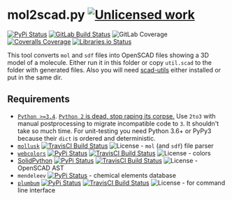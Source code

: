 mol2scad.py [![Unlicensed work](https://raw.githubusercontent.com/unlicense/unlicense.org/master/static/favicon.png)](https://unlicense.org/)
===============
[![PyPi Status](https://img.shields.io/pypi/v/mol2scad.svg)](https://pypi.python.org/pypi/mol2scad)
[![GitLab Build Status](https://gitlab.com/KOLANICH/mol2scad.py/badges/master/pipeline.svg)](https://gitlab.com/KOLANICH/mol2scad.py/pipelines/master/latest)
![GitLab Coverage](https://gitlab.com/KOLANICH/mol2scad.py/badges/master/coverage.svg)
[![Coveralls Coverage](https://img.shields.io/coveralls/KOLANICH/mol2scad.py.svg)](https://coveralls.io/r/KOLANICH/mol2scad.py)
[![Libraries.io Status](https://img.shields.io/librariesio/github/KOLANICH/mol2scad.py.svg)](https://libraries.io/github/KOLANICH/mol2scad.py)

This tool converts `mol` and `sdf` files into OpenSCAD files showing a 3D model of a molecule. Either run it in this folder or copy `util.scad` to the folder with generated files. Also you will need [scad-utils](https://github.com/OskarLinde/scad-utils.git) either installed or put in the same dir.

Requirements
------------
* [`Python >=3.4`](https://www.python.org/downloads/). [```Python 2``` is dead, stop raping its corpse.](https://python3statement.org/) Use ```2to3``` with manual postprocessing to migrate incompatible code to ```3```. It shouldn't take so much time. For unit-testing you need Python 3.6+ or PyPy3 because their ```dict``` is ordered and deterministic.
* [`mollusk`](https://github.com/georglind/mollusk) [![TravisCI Build Status](https://travis-ci.org/georglind/mollusk.svg?branch=master)](https://travis-ci.org/georglind/mollusk) ![License](https://img.shields.io/github/license/georglind/mollusk.svg) - `mol` (and `sdf`) file parser
* [`webcolors`](https://github.com/ubernostrum/webcolors) [![PyPi Status](https://img.shields.io/pypi/v/webcolors.svg)](https://pypi.python.org/pypi/webcolors) [![TravisCI Build Status](https://travis-ci.org/ubernostrum/webcolors.svg?branch=master)](https://travis-ci.org/ubernostrum/webcolors) ![License](https://img.shields.io/github/license/ubernostrum/webcolors.svg) - colors
* [SolidPython](https://github.com/SolidCode/SolidPython) [![PyPi Status](https://img.shields.io/pypi/v/plumbum.svg)](https://pypi.python.org/pypi/solid) [![TravisCI Build Status](https://travis-ci.org/SolidCode/SolidPython.svg?branch=master)](https://travis-ci.org/SolidCode/SolidPython) ![License](https://img.shields.io/github/license/SolidCode/SolidPython.svg) - OpenSCAD AST
* `mendeleev` [![PyPi Status](https://img.shields.io/pypi/v/mendeleev.svg)](https://pypi.org/pypi/mendeleev) - chemical elements database
* [`plumbum`](https://github.com/tomerfiliba/plumbum) [![PyPi Status](https://img.shields.io/pypi/v/plumbum.svg)](https://pypi.org/pypi/plumbum)
  [![TravisCI Build Status](https://travis-ci.org/tomerfiliba/plumbum.svg?branch=master)](https://travis-ci.org/tomerfiliba/plumbum)
 ![License](https://img.shields.io/github/license/tomerfiliba/plumbum.svg) - for command line interface
